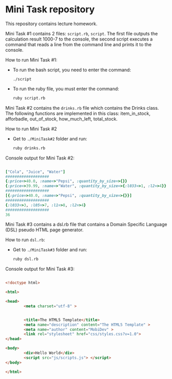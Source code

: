 # Mini Task repository

This repository contains lecture homework.


Mini Task #1 contains 2 files: ```script.rb```, ```script```. The first file outputs the calculation result 1000-7 to the console, the second script executes a command that reads a line from the command line and prints it to the console.

How to run Mini Task #1:

* To run the bash script, you need to enter the command:  

  ```
  ./script
  ```

* To run the ruby file, you must enter the command:

  ```sh
  ruby script.rb
  ```


Mini Task #2 contains the ```drinks.rb``` file which contains the Drinks class. The following functions are implemented in this class: item_in_stock, afforbadle, out_of_stock, how_much_left, total_stock.


How to run Mini Task #2

* Get to ```./MiniTask#2``` folder and run:

  ```sh
  ruby drinks.rb
  ```

Console output for Mini Task #2:

```ruby

["Cola", "Juice", "Water"]
###################
{:price=>40.0, :name=>"Pepsi", :quantity_by_size=>{}}
{:price=>39.99, :name=>"Water", :quantity_by_size=>{:l033=>1, :l2=>4}}
###################
[{:price=>40.0, :name=>"Pepsi", :quantity_by_size=>{}}]
###################
{:l033=>3, :l05=>7, :l1=>8, :l2=>4}
###################
36

```


Mini Task #3 contains a dsl.rb file that contains a Domain Specific Language (DSL) pseudo HTML page generator.



How to run  ```dsl.rb```:
* Get to ```./MiniTask#3``` folder and run:

  ```sh
  ruby dsl.rb
  ```

Console output for Mini Task #3:

```html

<!doctype html>

<html>

<head>
        <meta charset="utf-8" >


        <title>The HTML5 Template</title>
        <meta name="description" content="The HTML5 Template" >
        <meta name="author" content="MobiDev" >
        <link rel="stylesheet" href="css/styles.css?v=1.0">
</head>

<body>
        <div>Hello World</div>
        <script src="js/scripts.js"> </script>
</body>

</html>

```
